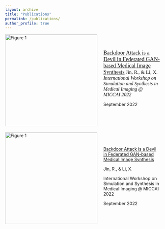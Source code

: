 ```yaml
---
layout: archive
title: "Publications"
permalink: /publications/
author_profile: true
---
```


<style>
.publication-title {
  font-family: Poppins SemiBold;
  font-size: 18px;
}

publication-autors {
  font-family: Poppins Regular;
  font-size: 16px;
}

publication-journal {
  font-family: Poppins Regular;
  font-size: 16px;
  font-style: italic;
}
</style>


<div style="display: flex; align-items: center; margin-bottom: 20px;">
  <img src="/Personal-Web/assets/images/SASHIMI_2022.png" alt="Figure 1" style="max-width: 500px; height: 300px; margin-right: 20px;">
  <div>
    <a style="font-family: Poppins SemiBold; font-size: 18px;" href="https://link.springer.com/chapter/10.1007/978-3-031-16980-9_15">Backdoor Attack is a Devil in Federated GAN-based Medical Image Synthesis</a>
    <publication-autors> Jin, R., & Li, X. </publication-autors>
    <publication-journal>International Workshop on Simulation and Synthesis in Medical Imaging @ MICCAI 2022</publication-journal>
    <p style="">September 2022</p>
  </div>
</div>

<div style="display: flex; align-items: center; margin-bottom: 20px;">
  <img src="/Personal-Web/assets/images/SASHIMI_2022.png" alt="Figure 1" style="max-width: 500px; height: 300px; margin-right: 20px;">
  <div>
    <a className="publication-title" href="https://link.springer.com/chapter/10.1007/978-3-031-16980-9_15">Backdoor Attack is a Devil in Federated GAN-based Medical Image Synthesis</a>
    <p className="publication-autors" style=""> Jin, R., & Li, X. </p>
    <p className="publication-journal" style="">International Workshop on Simulation and Synthesis in Medical Imaging @ MICCAI 2022</p>
    <p style="">September 2022</p>
  </div>
</div>

<!-- {% if author.googlescholar %}
  You can also find my articles on <u><a href="{{author.googlescholar}}">my Google Scholar profile</a>.</u>
{% endif %}

{% include base_path %}

{% for post in site.publications reversed %}
  {% include archive-single.html %}
{% endfor %} -->